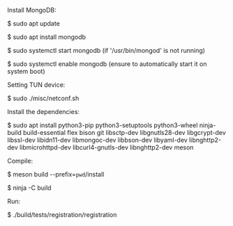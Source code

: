 Install MongoDB:

$ sudo apt update

$ sudo apt install mongodb

$ sudo systemctl start mongodb (if '/usr/bin/mongod' is not running)

$ sudo systemctl enable mongodb (ensure to automatically start it on system boot)


Setting TUN device:

$ sudo ./misc/netconf.sh

Install the dependencies:

$ sudo apt install python3-pip python3-setuptools python3-wheel ninja-build build-essential flex bison git libsctp-dev libgnutls28-dev libgcrypt-dev libssl-dev libidn11-dev libmongoc-dev libbson-dev libyaml-dev libnghttp2-dev libmicrohttpd-dev libcurl4-gnutls-dev libnghttp2-dev meson

Compile:

$ meson build --prefix=`pwd`/install

$ ninja -C build

Run:

$ ./build/tests/registration/registration
